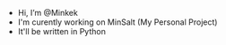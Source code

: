 - Hi, I’m @Minkek
- I'm curently working on MinSalt (My Personal Project)
- It'll be written in Python
